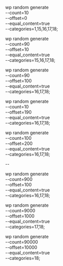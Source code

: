 wp random generate \
--count=10 \
--offset=0 \
--equal_content=true \
--categories=1,15,16,17,18;

wp random generate \
--count=90 \
--offset=10 \
--equal_content=true \
--categories=15,16,17,18;


wp random generate \
--count=90 \
--offset=100 \
--equal_content=true \
--categories=16,17,18;

wp random generate \
--count=10 \
--offset=190 \
--equal_content=true \
--categories=16,17,18;

wp random generate \
--count=100 \
--offset=200 \
--equal_content=true \
--categories=16,17,18;

--

wp random generate \
--count=900 \
--offset=100 \
--equal_content=true \
--categories=16,17,18;

wp random generate \
--count=9000 \
--offset=1000 \
--equal_content=true \
--categories=17,18;

wp random generate \
--count=90000 \
--offset=10000 \
--equal_content=true \
--categories=18;

